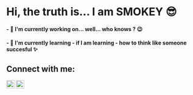 # Hi, the truth is... I am SMOKEY 😎

#### - 🔭 I'm currently working on... well... who knows ? 😉
#### - 🌱 I'm currently learning - if I am learning - how to think like someone succesful ✨

## Connect with me:
[<img align="left" alt="Instagram" width="22px" src="https://cdn-icons-png.flaticon.com/512/174/174855.png"/>][instagram]
[<img align="left" margin-left="200px" alt="Unity" width="22px" src="https://cdn-icons-png.flaticon.com/512/5969/5969347.png"/>][unity]


[instagram]: https://www.instagram.com/arrowsmokey/
[unity]: https://learn.unity.com/u/61be21fcedbc2a726544e695/?tab=profile


<!--
**ARROW-SMOKEY/ARROW-SMOKEY** is a ✨ _special_ ✨ repository because its `README.md` (this file) appears on your GitHub profile.

Here are some ideas to get you started:

- 🔭 I’m currently working on ...
- 🌱 I’m currently learning ...
- 👯 I’m looking to collaborate on ...
- 🤔 I’m looking for help with ...
- 💬 Ask me about ...
- 📫 How to reach me: ...
- 😄 Pronouns: ...
- ⚡ Fun fact: ...
-->
